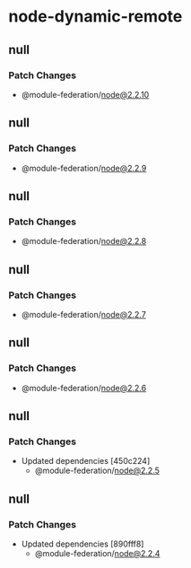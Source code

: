 # node-dynamic-remote

## null

### Patch Changes

- @module-federation/node@2.2.10

## null

### Patch Changes

- @module-federation/node@2.2.9

## null

### Patch Changes

- @module-federation/node@2.2.8

## null

### Patch Changes

- @module-federation/node@2.2.7

## null

### Patch Changes

- @module-federation/node@2.2.6

## null

### Patch Changes

- Updated dependencies [450c224]
  - @module-federation/node@2.2.5

## null

### Patch Changes

- Updated dependencies [890fff8]
  - @module-federation/node@2.2.4
